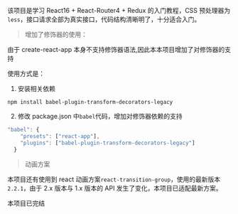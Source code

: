 该项目是学习 React16 + React-Router4 + Redux 的入门教程，CSS 预处理器为`less`，接口请求全部为真实接口，代码结构清晰明了，十分适合入门。

> 增加了修饰器的使用：

由于 create-react-app 本身不支持修饰器语法,因此本本项目增加了对修饰器的支持

使用方式是：

1.  安装相关依赖

```
npm install babel-plugin-transform-decorators-legacy
```

2.  修改 package.json 中`babel`代码，增加对修饰器依赖的支持

```javascript
"babel": {
    "presets": ["react-app"],
    "plugins": ["babel-plugin-transform-decorators-legacy"]
  }
```

> 动画方案

本项目还有使用到 react 动画方案`react-transition-group`，使用的最新版本`2.2.1`，由于 2.x 版本与 1.x 版本的 API 发生了变化，本项目已适配最新方案。

本项目已完结
